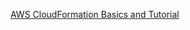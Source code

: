 [AWS CloudFormation Basics and Tutorial](https://amolkokje.medium.com/aws-cloudformation-basics-and-tutorial-6a60d4de958c)














                    